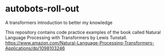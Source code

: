 # autobots-roll-out
A transformers introduction to better my knowledge 

This repository contains code practice examples of the book called Natural Language Processing with Transformers by Lewis Tunstall.
https://www.amazon.com/Natural-Language-Processing-Transformers-Applications/dp/1098103246
